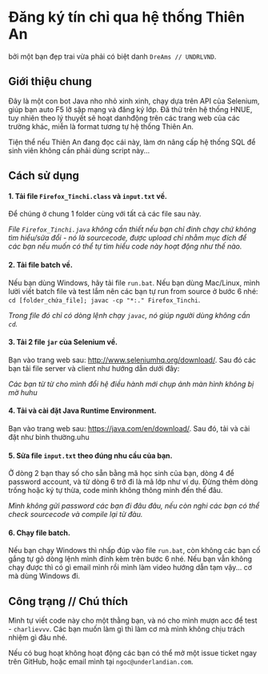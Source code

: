 # Đăng ký tín chỉ qua hệ thống Thiên An
bởi một bạn đẹp trai vừa phải có biệt danh `DreAms // UNDRLVND`.

## Giới thiệu chung
Đây là một con bot Java nho nhỏ xinh xinh, chạy dựa trên API của Selenium, giúp bạn auto F5 lỡ sập mạng và đăng ký lớp. Đã thử trên hệ thống HNUE, tuy nhiên theo lý thuyết sẽ hoạt danhđộng trên các trang web của các trường khác, miễn là format tương tự hệ thống Thiên An.

Tiện thể nếu Thiên An đang đọc cái này, làm ơn nâng cấp hệ thống SQL để sinh viên không cần phải dùng script này...

## Cách sử dụng
#### 1. Tải file `Firefox_Tinchi.class` và `input.txt` về.

Để chúng ở chung 1 folder cùng với tất cả các file sau này.

*File `Firefox_Tinchi.java` không cần thiết nếu bạn chỉ đinh chạy chứ không tìm hiểu/sửa đổi - nó là sourcecode, được upload chỉ nhằm mục đích để các bạn nếu muốn có thể tự tìm hiểu code này hoạt động như thế nào.*
#### 2. Tải file batch về.

Nếu bạn dùng Windows, hãy tải file `run.bat`. Nếu bạn dùng Mac/Linux, mình lười viết batch file và test lắm nên các bạn tự run from source ở bước 6 nhé: `cd [folder_chứa_file]; javac -cp "*:." Firefox_Tinchi`.

*Trong file đó chỉ có dòng lệnh chạy `javac`, nó giúp người dùng không cần `cd`.*

#### 3. Tải 2 file `jar` của Selenium về.

Bạn vào trang web sau: http://www.seleniumhq.org/download/. Sau đó các bạn tải file server và client như hướng dẫn dưới đây:

*Các bạn từ từ cho mình đổi hệ điều hành mới chụp ảnh màn hình không bị mờ huhu*

#### 4. Tải và cài đặt Java Runtime Environment.

Bạn vào trang web sau: https://java.com/en/download/. Sau đó, tải và cài đặt như bình thường.uhu

#### 5. Sửa file `input.txt` theo  đúng nhu cầu của bạn.

Ở dòng 2 bạn thay số cho sẵn bằng mã học sinh của bạn, dòng 4 để password account, và từ dòng 6 trở đi là mã lớp như ví dụ. Đừng thêm dòng trống hoặc ký tự thừa, code mình không thông minh đến thế đâu.

*Mình không gửi password các bạn đi đâu đâu, nếu còn nghi các bạn có thể check sourcecode và compile lại từ đàu.*

#### 6. Chạy file batch.

Nếu bạn chạy Windows thì nhấp đúp vào file `run.bat`, còn không các bạn cố gắng tự gõ dòng lệnh mình đính kèm trên bước 6 nhé. Nếu bạn vẫn không chạy được thì có gì email mình rồi mình làm video hướng dẫn tạm vậy... cơ mà dùng Windows đi.

## Công trạng // Chú thích
Mình tự viết code này cho một thằng bạn, và nó cho mình mượn acc để test - `charlievvv`. Các bạn muốn làm gì thì làm cơ mà mình không chịu trách nhiệm gì đâu nhé.

Nếu có bug hoạt không hoạt động các bạn có thể mở một issue ticket ngay trên GitHub, hoặc email mình tại `ngoc@underlandian.com`.
